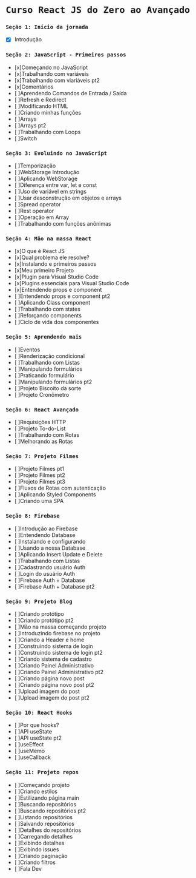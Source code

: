 # `Curso React JS do Zero ao Avançado`



### `Seção 1: Início da jornada`
- [x] Introdução


### `Seção 2: JavaScript - Primeiros passos`
- [x]Começando no JavaScript  
- [x]Trabalhando com variáveis  
- [x]Trabalhando com viariáveis pt2  
- [x]Comentários  
- [ ]Aprendendo Comandos de Entrada / Saída  
- [ ]Refresh e Redirect  
- [ ]Modificando HTML  
- [ ]Criando minhas funções  
- [ ]Arrays  
- [ ]Arrays pt2  
- [ ]Trabalhando com Loops  
- [ ]Switch  


### `Seção 3: Evoluindo no JavaScript`
- [ ]Temporização  
- [ ]WebStorage Introdução  
- [ ]Aplicando WebStorage  
- [ ]Diferença entre var, let e const  
- [ ]Uso de variável em strings  
- [ ]Usar desconstrução em objetos e arrays  
- [ ]Spread operator  
- [ ]Rest operator  
- [ ]Operação em Array  
- [ ]Trabalhando com funções anônimas  


### `Seção 4: Mão na massa React`
- [x]O que é React JS  
- [x]Qual problema ele resolve?   
- [x]Instalando e primeiros passos  
- [x]Meu primeiro Projeto  
- [x]Plugin para Visual Studio Code  
- [x]Plugins essenciais para Visual Studio Code  
- [x]Entendendo props e component  
- [ ]Entendendo props e component pt2  
- [ ]Aplicando Class component  
- [ ]Trabalhando com states  
- [ ]Reforçando components  
- [ ]Ciclo de vida dos componentes  


### `Seção 5: Aprendendo mais`
- [ ]Eventos  
- [ ]Renderização condicional  
- [ ]Trabalhando com Listas  
- [ ]Manipulando formulários  
- [ ]Praticando formulário  
- [ ]Manipulando formulários pt2  
- [ ]Projeto Biscoito da sorte  
- [ ]Projeto Cronômetro  


### `Seção 6: React Avançado`
- [ ]Requisições HTTP  
- [ ]Projeto To-do-List  
- [ ]Trabalhando com Rotas  
- [ ]Melhorando as Rotas  

### `Seção 7: Projeto Filmes`
- [ ]Projeto Filmes pt1  
- [ ]Projeto Filmes pt2  
- [ ]Projeto Filmes pt3  
- [ ]Fluxos de Rotas com autenticação  
- [ ]Aplicando Styled Components  
- [ ]Criando uma SPA  


### `Seção 8: Firebase`
- [ ]Introdução ao Firebase  
- [ ]Entendendo Database  
- [ ]Instalando e configurando  
- [ ]Usando a nossa Database  
- [ ]Aplicando Insert Update e Delete  
- [ ]Trabalhando com Listas  
- [ ]Cadastrando usuário Auth  
- [ ]Login do usuário Auth  
- [ ]Firebase Auth + Database  
- [ ]Firebase Auth + Database pt2  


### `Seção 9: Projeto Blog`
- [ ]Criando protótipo  
- [ ]Criando protótipo pt2  
- [ ]Mão na massa começando projeto  
- [ ]Introduzindo firebase no projeto  
- [ ]Criando a Header e home  
- [ ]Construindo sistema de login  
- [ ]Construindo sistema de login pt2  
- [ ]Criando sistema de cadastro  
- [ ]Criando Painel Administrativo  
- [ ]Criando Painel Administrativo pt2  
- [ ]Criando página novo post  
- [ ]Criando página novo post pt2  
- [ ]Upload imagem do post  
- [ ]Upload imagem do post pt2  


### `Seção 10: React Hooks`
- [ ]Por que hooks?  
- [ ]API useState  
- [ ]API useState pt2  
- [ ]useEffect  
- [ ]useMemo  
- [ ]useCallback  


### `Seção 11: Projeto repos`
- [ ]Começando projeto  
- [ ]Criando estilos  
- [ ]Estilizando página main  
- [ ]Buscando repositórios  
- [ ]Buscando repositórios pt2  
- [ ]Listando repositórios  
- [ ]Salvando repositórios  
- [ ]Detalhes do repositórios  
- [ ]Carregando detalhes  
- [ ]Exibindo detalhes  
- [ ]Exibindo issues  
- [ ]Criando paginação  
- [ ]Criando filtros  
- [ ]Fala Dev  